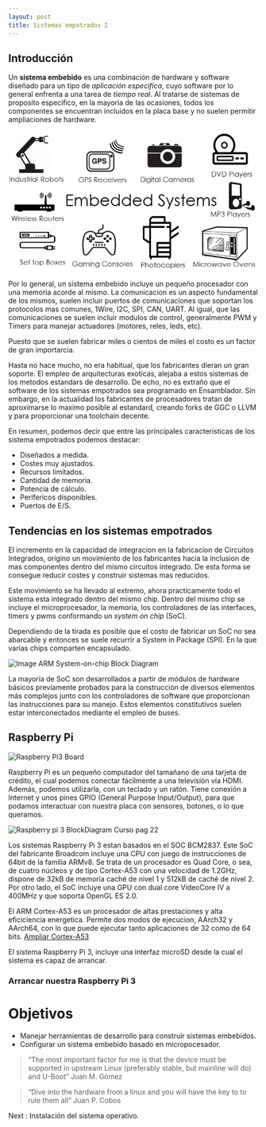 ```yaml
---
layout: post
title: Sistemas empotrados I
---
```


## Introducción
Un **sistema embebido** es una combinación de hardware y software diseñado para un tipo de _aplicación especifica_, cuyo software por lo general enfrenta a una tarea de _tiempo real_. Al tratarse de sistemas de proposito especifico, en la mayoria de las ocasiones, todos los componentes se encuentran incluidos en la placa base y no suelen permitir ampliaciones de hardware. 

![Image Ejemplos de sistemas empotrados, lavadoras, microondas, controles de acceso, televisiones](images/Embedded-System-and-Its-Real-Time-Applications-Image-3.jpg)

Por lo general, un sistema embebido incluye un pequeño procesador con una memoria acorde al mismo. La comunicacion es un aspecto fundamental de los mismos, suelen incluir puertos de comunicaciones que soportan los protocolos mas comunes, 1Wire, I2C, SPI, CAN, UART. Al igual, que las comunicaciones se suelen incluir modulos de control, generalmente PWM y Timers para manejar actuadores (motores, reles, leds, etc).

Puesto que se suelen fabricar miles o cientos de miles el costo es un factor de gran importarcia.

Hasta no hace mucho, no era habitual, que los fabricantes dieran un gran soporte. El empleo de arquitecturas exoticas, alejaba a estos sistemas de los metodos estandars de desarrollo. De echo, no es extraño que el software de los sistemas empotrados sea programado en Ensamblador. Sin embargo, en la actualidad los fabricantes de procesadores tratan de aproximarse lo maximo posible al estandard, creando forks de GGC o LLVM y para proporcionar una toolchain decente.

En resumen, podemos decir que entre las principales caracteristicas de los sistema empotrados podemos destacar:
* Diseñados a medida.
* Costes muy ajustados.
* Recursos limitados.
 * Cantidad de memoria.
 * Potencia de cálculo.
 * Perifericos disponibles.
 * Puertos de E/S.

## Tendencias en los sistemas empotrados
El incremento en la capacidad de integracion en la fabricacion de Circuitos Integrados, origino un movimiento de los fabricantes hacia la inclusion de mas componentes dentro del mismo circuitos integrado. De esta forma se consegue reducir costes y construir sistemas mas reducidos.

Este movimiento se ha llevado al extremo, ahora practicamente todo el sistema esta integrado dentro del mismo chip. Dentro del mismo chip se incluye el microprocesador, la memoria, los controladores de las interfaces, timers y pwms conformando un *system on chip* (SoC).

Dependiendo de la tirada es posible que el costo de fabricar un SoC no sea abarcable y entonces se suele recurrir a System in Package (SPI). En la que varias chips comparten encapsulado.

![Image ARM System-on-chip Block Diagram](https://ingenierong.github.io/images/500px-ARMSoCBlockDiagram.svg.png)

La mayoría de SoC son desarrollados a partir de módulos de hardware básicos previamente probados para la construcción de diversos elementos más complejos junto con los controladores de software que proporcionan las instrucciones para su manejo. Estos elementos constitutivos suelen estar interconectados mediante el empleo de buses.

## Raspberry Pi

![Raspberry Pi3 Board](https://ingenierong.github.io/images/board_rpi3.jpg)

Raspberry Pi es un pequeño computador del tamañano de una tarjeta de crédito, el cual podemos conectar fácilmente a una televisión vía HDMI. Además, podemos utilizarla, con un teclado y un ratón. Tiene conexión a Internet y unos pines GPIO (General Purpose Input/Output), para que podamos interactuar con nuestra placa con sensores, botones, o lo que queramos. 

![Raspberry pi 3 BlockDiagram Curso pag 22](rpi3_blk_diagram.jpg)

Los sistemas Raspberry Pi 3 estan basados en el SOC BCM2837. Este SoC del fabricante Broadcom incluye una CPU con juego de instrucciones de 64bit de la familia ARMv8. Se trata de un procesador es Quad Core, o sea, de cuatro núcleos y de tipo Cortex-A53 con una velocidad de 1.2GHz, dispone de 32kB de memoria caché de nivel 1 y 512kB de caché de nivel 2. Por otro lado, el SoC incluye una GPU con dual core VideoCore IV a 400MHz y que soporta OpenGL ES 2.0.

El ARM Cortex-A53 es un procesador de altas prestaciones y alta eficiciencia energetica. Permite dos modos de ejecucion, AArch32 y AArch64, con lo que puede ejecutar tanto aplicaciones de 32 como de 64 bits.
[Ampliar Cortex-A53](https://developer.arm.com/products/processors/cortex-a/cortex-a53)

El sistema Raspberry Pi 3, incluye una interfaz microSD desde la cual el sistema es capaz de arrancar. 
### Arrancar nuestra Raspberry Pi 3


# Objetivos

* Manejar  herramientas de desarrollo para construir sistemas embebidos.
* Configurar un sistema embebido basado en micropocesador.



>“The most important factor for me is that the device must be supported in upstream Linux (preferably stable, but mainline will do) and U-Boot”
>Juan M. Gómez

> “Dive into the hardware from a linux and you will have the key to to rule them all”
> Juan P. Cobos


Next : Instalación del sistema operativo.

[raspbian_web]: https://www.raspberrypi.org/downloads/raspbian/


